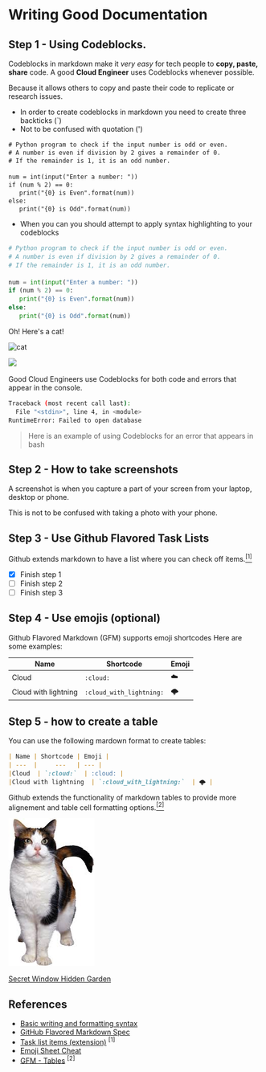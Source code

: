 # Writing Good Documentation

## Step 1 - Using Codeblocks.

Codeblocks in markdown make it *very easy* for tech people to **copy, paste, share** code.
A good __Cloud Engineer__ uses Codeblocks whenever possible.

Because it allows others to copy and paste their code to replicate or research issues.

- In order to create codeblocks in markdown you need to create three backticks (`)
- Not to be confused with quotation (') 

```
# Python program to check if the input number is odd or even.
# A number is even if division by 2 gives a remainder of 0.
# If the remainder is 1, it is an odd number.

num = int(input("Enter a number: "))
if (num % 2) == 0:
   print("{0} is Even".format(num))
else:
   print("{0} is Odd".format(num))
```

 - When you can you should attempt to apply syntax highlighting to your codeblocks

```python
# Python program to check if the input number is odd or even.
# A number is even if division by 2 gives a remainder of 0.
# If the remainder is 1, it is an odd number.

num = int(input("Enter a number: "))
if (num % 2) == 0:
   print("{0} is Even".format(num))
else:
   print("{0} is Odd".format(num))
```
Oh! Here's a cat!

![cat](https://github.com/xhelma/github-docs-example/assets/97184575/6c1d32af-cfe6-4c83-8137-19b711ccb4e7)

<img width="100px" src="https://github.com/xhelma/github-docs-example/assets/97184575/6c1d32af-cfe6-4c83-8137-19b711ccb4e7" />

Good Cloud Engineers use Codeblocks for both code and errors that appear in the console.

```bash
Traceback (most recent call last):
  File "<stdin>", line 4, in <module>
RuntimeError: Failed to open database
```
> Here is an example of using Codeblocks for an error that appears in bash

## Step 2 - How to take screenshots

A screenshot is when you capture a part of your screen from your laptop, desktop or phone.

This is not to be confused with taking a photo with your phone.

## Step 3 - Use Github Flavored Task Lists

Github extends markdown to have a list where you can check off items.[<sup>[1]</sup>](#references)

- [x] Finish step 1
- [ ] Finish step 2
- [ ] Finish step 3

## Step 4 - Use emojis (optional)

Github Flavored Markdown (GFM) supports emoji shortcodes
Here are some examples:

| Name | Shortcode | Emoji |
| ---  |     ---   | --- |
|Cloud  | `:cloud:`  | :cloud: |
|Cloud with lightning  | `:cloud_with_lightning:`  | 🌩️ |

## Step 5 - how to create a table

You can use the following mardown format to create tables: 

```md
| Name | Shortcode | Emoji |
| ---  |     ---   | --- |
|Cloud  | `:cloud:`  | :cloud: |
|Cloud with lightning  | `:cloud_with_lightning:`  | 🌩️ |
```
Github extends the functionality of markdown tables to provide more alignement and table cell formatting options.[<sup>[2]</sup>](#references)

![Cat pic](assets/cat.jpeg)

[Secret Window Hidden Garden](secret-window/hidden-garden.md)

## References

- [Basic writing and formatting syntax](https://docs.github.com/en/get-started/writing-on-github/getting-started-with-writing-and-formatting-on-github/basic-writing-and-formatting-syntax)
- [GitHub Flavored Markdown Spec](https://github.github.com/gfm/) 
- [Task list items (extension)](https://github.github.com/gfm/#task-list-items-extension-) <sup>[1]</sup>
- [Emoji Sheet Cheat](https://github.com/ikatyang/emoji-cheat-sheet/blob/master/README.md)
- [GFM - Tables](https://github.github.com/gfm/#tables-extension-) <sup>[2]</sup>
